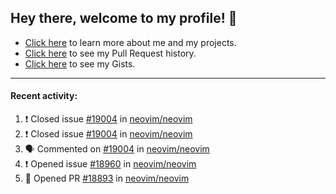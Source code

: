 ## Hey there, welcome to my profile! 👋

- [Click here](https://seandewar.github.io/) to learn more about me and my projects.
- [Click here](https://github.com/search?p=1&q=author%3Aseandewar+is%3Apr) to see my Pull Request history.
- [Click here](https://gist.github.com/seandewar) to see my Gists.

---

#### Recent activity:

<!--START_SECTION:activity-->
1. ❗️ Closed issue [#19004](https://github.com/neovim/neovim/issues/19004) in [neovim/neovim](https://github.com/neovim/neovim)
2. ❗️ Closed issue [#19004](https://github.com/neovim/neovim/issues/19004) in [neovim/neovim](https://github.com/neovim/neovim)
3. 🗣 Commented on [#19004](https://github.com/neovim/neovim/issues/19004) in [neovim/neovim](https://github.com/neovim/neovim)
4. ❗️ Opened issue [#18960](https://github.com/neovim/neovim/issues/18960) in [neovim/neovim](https://github.com/neovim/neovim)
5. 💪 Opened PR [#18893](https://github.com/neovim/neovim/pull/18893) in [neovim/neovim](https://github.com/neovim/neovim)
<!--END_SECTION:activity-->
